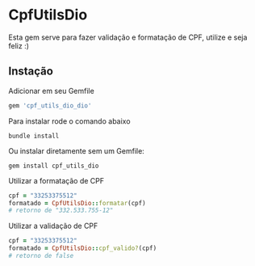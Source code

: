 # CpfUtilsDio

Esta gem serve para fazer validação e formatação de CPF, utilize e seja feliz :)

## Instação

Adicionar em seu Gemfile

```ruby
gem 'cpf_utils_dio_dio'
```

Para instalar rode o comando abaixo
```shell
bundle install
```

Ou instalar diretamente sem um Gemfile:
```shell
gem install cpf_utils_dio
```

Utilizar a formatação de CPF
```ruby
cpf = "33253375512"
formatado = CpfUtilsDio::formatar(cpf)
# retorno de "332.533.755-12"
```

Utilizar a validação de CPF
```ruby
cpf = "33253375512"
formatado = CpfUtilsDio::cpf_valido?(cpf)
# retorno de false
```